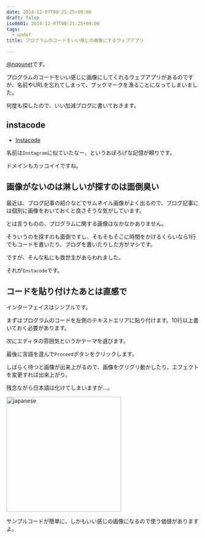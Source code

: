 ```yaml
---
date: 2014-12-07T08:21:25+09:00
draft: false
iso8601: 2014-12-07T08:21:25+09:00
tags:
  - undef
title: プログラムのコードをいい感じの画像にするウェブアプリ

---
```


<p><a href="https://twitter.com/nqounet">@nqounet</a>です。</p>

<p>プログラムのコードをいい感じに画像にしてくれるウェブアプリがあるのですが、名前やURLを忘れてしまって、ブックマークを漁ることになってしまいました。</p>

<p>何度も探したので、いい加減ブログに書いておきます。</p>



<h2>instacode</h2>

<ul>
<li><a href="http://instacod.es/">Instacode</a></li>
</ul>

<p>名前は<code>Instagram</code>に似ていたなー、というおぼろげな記憶が頼りです。</p>

<p>ドメインもカッコイイですね。</p>

<h2>画像がないのは淋しいが探すのは面倒臭い</h2>

<p>最近は、ブログ記事の紹介などでサムネイル画像がよく出るので、ブログ記事には個別に画像をおいておくと良さそうな気がしています。</p>

<p>とは言うものの、プログラムに関する画像はなかなかありません。</p>

<p>そういうのを探すのも面倒ですし、そもそもそこに時間をかけるくらいなら1行でもコードを書いたり、ブログを書いたりした方がマシです。</p>

<p>ですが、そんな私にも救世主があらわれました。</p>

<p>それが<code>Instacode</code>です。</p>

<h2>コードを貼り付けたあとは直感で</h2>

<p>インターフェイスはシンプルです。</p>

<p>まずはプログラムのコードを左側のテキストエリアに貼り付けます。10行以上書いておく必要があります。</p>

<p>次にエディタの雰囲気というかテーマを選びます。</p>

<p>最後に言語を選んで<code>Proceed</code>ボタンをクリックします。</p>

<p>しばらく待つと画像が出来上がるので、画像をグリグリ動かしたり、エフェクトを変更すれば出来上がり。</p>

<p>残念ながら日本語は化けてしまいますが…。</p>

<p><a href="https://www.nqou.net/wp-content/uploads/2014/12/japanese.jpg"><img src="https://www.nqou.net/wp-content/uploads/2014/12/japanese-300x300.jpg" alt="japanese" width="300" height="300" class="alignright size-medium wp-image-2947" /></a></p>

<p>サンプルコードが簡単に、しかもいい感じの画像になるので使う価値がありますよ。</p>
    	